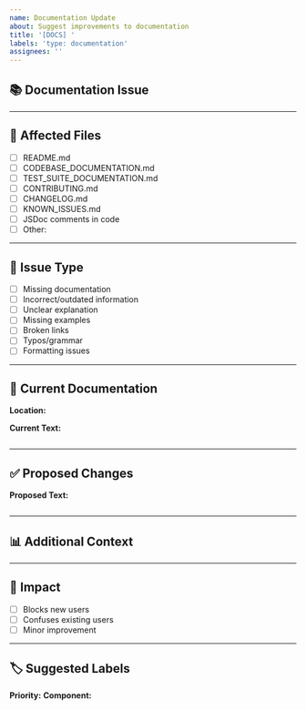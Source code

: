 ```yaml
---
name: Documentation Update
about: Suggest improvements to documentation
title: '[DOCS] '
labels: 'type: documentation'
assignees: ''
---
```


## 📚 Documentation Issue

<!-- What documentation needs to be updated or added? -->


---

## 📄 Affected Files

<!-- Which documentation files are affected? -->

- [ ] README.md
- [ ] CODEBASE_DOCUMENTATION.md
- [ ] TEST_SUITE_DOCUMENTATION.md
- [ ] CONTRIBUTING.md
- [ ] CHANGELOG.md
- [ ] KNOWN_ISSUES.md
- [ ] JSDoc comments in code
- [ ] Other: 

---

## 🐛 Issue Type

- [ ] Missing documentation
- [ ] Incorrect/outdated information
- [ ] Unclear explanation
- [ ] Missing examples
- [ ] Broken links
- [ ] Typos/grammar
- [ ] Formatting issues

---

## 📝 Current Documentation

<!-- If applicable, quote or link to the current documentation -->

**Location:**


**Current Text:**
```

```

---

## ✅ Proposed Changes

<!-- What should the documentation say instead? -->

**Proposed Text:**
```

```

---

## 📊 Additional Context

<!-- Any other context about the documentation issue -->


---

## 🎯 Impact

- [ ] Blocks new users
- [ ] Confuses existing users
- [ ] Minor improvement

---

## 🏷️ Suggested Labels

**Priority:** 
**Component:**
